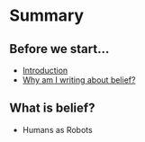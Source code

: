# Summary

## Before we start...

* [Introduction](README.md)
* [Why am I writing about belief?](why-am-i-writing-about-belief.md)

## What is belief?

* Humans as Robots


